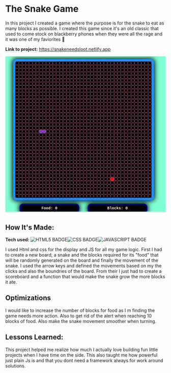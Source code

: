 # The Snake Game 
In this project I created a game where the purpose is for the snake to eat as many blocks as possible. I created this game since it's an old classic that used to come stock on blackberry phones when they were all the rage and it was one of my faviorites 🐍

**Link to project:** https://snakeneedsloot.netlify.app

![alt text](https://github.com/akhilsatish2008/SnakeGame-/blob/main/snakegamepic.PNG)


## How It's Made:

**Tech used:** ![HTML5 BADGE](https://img.shields.io/static/v1?label=|&message=HTML5&color=23555f&style=plastic&logo=html5)![CSS BADGE](https://img.shields.io/static/v1?label=|&message=CSS3&color=285f65&style=plastic&logo=css3)![JAVASCRIPT BADGE](https://img.shields.io/static/v1?label=|&message=JAVASCRIPT&color=3c7f5d&style=plastic&logo=javascript)

I used Html and css for the display and JS for all my game logic. First I had to create a new board, a snake and the blocks required for its "food" that will be randomly generated on the board and finally the movement of the snake. I used the arrow keys and defined the movements based on my the clicks and also the boundries of the board. From their I just had to create a scoreboard and a function that would make the snake grow the more blocks it ate.

## Optimizations

I would like to increase the number of blocks for food as I m finding the game needs more action. Also to get rid of the alert when reaching 10 blocks of food.
Also make the snake movement smoother when turning.

## Lessons Learned:

This project helped me realize how much I actually love building fun little projects when I have time on the side. This also taught me how powerful just plain Js is and that you dont need a framework always for work around solutions.
